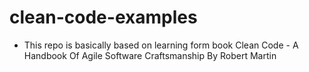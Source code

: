 # clean-code-examples
- This repo is basically based on learning form book Clean Code - A Handbook Of Agile Software Craftsmanship By Robert Martin
